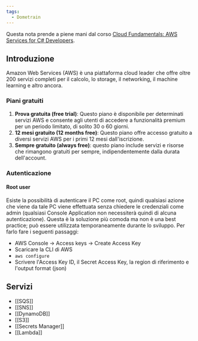 ```yaml
---
tags:
  - Dometrain
---
```


Questa nota prende a piene mani dal corso [Cloud Fundamentals: AWS Services for C# Developers](https://courses.dometrain.com/courses/take/cloud-fundamentals-aws-services-for-csharp-developers).

## Introduzione

Amazon Web Services (AWS) è una piattaforma cloud leader che offre oltre 200 servizi completi per il calcolo, lo storage, il networking, il machine learning e altro ancora.

### Piani gratuiti
1. **Prova gratuita (free trial)**: Questo piano è disponibile per determinati servizi AWS e consente agli utenti di accedere a funzionalità premium per un periodo limitato, di solito 30 o 60 giorni.
2. **12 mesi gratuito (12 months free)**: Questo piano offre accesso gratuito a diversi servizi AWS per i primi 12 mesi dall'iscrizione.
3. **Sempre gratuito (always free)**: questo piano include servizi e risorse che rimangono gratuiti per sempre, indipendentemente dalla durata dell'account.
### Autenticazione

#### Root user
Esiste la possibilità di autenticare il PC come root, quindi qualsiasi azione che viene da tale PC viene effettuata senza chiedere le credenziali come admin (qualsiasi Console Application non necessiterà quindi di alcuna autenticazione).
Questa è la soluzione più comoda ma non è una best practice; può essere utilizzata temporaneamente durante lo sviluppo.
Per farlo fare i seguenti passaggi:
* AWS Console -> Access keys -> Create Access Key
* Scaricare la CLI di AWS
* `aws configure`
* Scrivere l'Access Key ID, il Secret Access Key, la region di riferimento e l'output format (json)

## Servizi
* [[SQS]]
* [[SNS]]
* [[DynamoDB]]
* [[S3]]
* [[Secrets Manager]]
* [[Lambda]]

